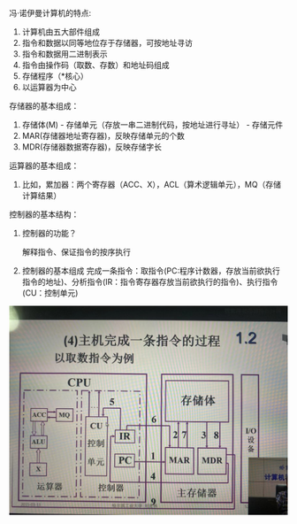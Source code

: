 冯·诺伊曼计算机的特点:
1. 计算机由五大部件组成
2. 指令和数据以同等地位存于存储器，可按地址寻访
3. 指令和数据用二进制表示
4. 指令由操作码（取数、存数）和地址码组成
5. 存储程序（*核心）
6. 以运算器为中心

存储器的基本组成：
1. 存储体(M) - 存储单元（存放一串二进制代码，按地址进行寻址） - 存储元件
2. MAR(存储器地址寄存器)，反映存储单元的个数
3. MDR(存储器数据寄存器)，反映存储字长

运算器的基本组成：
1. 比如，累加器：两个寄存器（ACC、X），ACL（算术逻辑单元），MQ（存储计算结果）

控制器的基本结构：
1. 控制器的功能？

    解释指令、保证指令的按序执行
2. 控制器的基本组成
    完成一条指令：取指令(PC:程序计数器，存放当前欲执行指令的地址)、分析指令(IR：指令寄存器存放当前欲执行的指令)、执行指令(CU：控制单元)
    
![整体](WechatIMG27.jpeg)